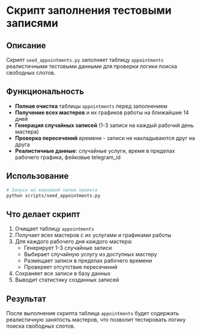 # Скрипт заполнения тестовыми записями

## Описание
Скрипт `seed_appointments.py` заполняет таблицу `appointments` реалистичными тестовыми данными для проверки логики поиска свободных слотов.

## Функциональность
- **Полная очистка** таблицы `appointments` перед заполнением
- **Получение всех мастеров** и их графиков работы на ближайшие 14 дней
- **Генерация случайных записей** (1-3 записи на каждый рабочий день мастера)
- **Проверка пересечений** времени - записи не накладываются друг на друга
- **Реалистичные данные**: случайные услуги, время в пределах рабочего графика, фейковые telegram_id

## Использование

```bash
# Запуск из корневой папки проекта
python scripts/seed_appointments.py
```

## Что делает скрипт
1. Очищает таблицу `appointments`
2. Получает всех мастеров с их услугами и графиками работы
3. Для каждого рабочего дня каждого мастера:
   - Генерирует 1-3 случайные записи
   - Выбирает случайную услугу из доступных мастеру
   - Размещает записи в пределах рабочего времени
   - Проверяет отсутствие пересечений
4. Сохраняет все записи в базу данных
5. Выводит статистику созданных записей

## Результат
После выполнения скрипта таблица `appointments` будет содержать реалистичную занятость мастеров, что позволит тестировать логику поиска свободных слотов.
